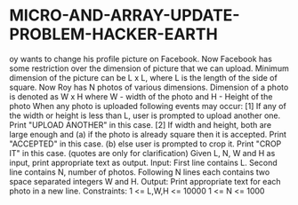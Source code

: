 # MICRO-AND-ARRAY-UPDATE-PROBLEM-HACKER-EARTH
oy wants to change his profile picture on Facebook. Now Facebook has some restriction over the dimension of picture that we can upload. Minimum dimension of the picture can be L x L, where L is the length of the side of square.  Now Roy has N photos of various dimensions. Dimension of a photo is denoted as W x H  where W - width of the photo and H - Height of the photo  When any photo is uploaded following events may occur:  [1] If any of the width or height is less than L, user is prompted to upload another one. Print "UPLOAD ANOTHER" in this case. [2] If width and height, both are large enough and  (a) if the photo is already square then it is accepted. Print "ACCEPTED" in this case. (b) else user is prompted to crop it. Print "CROP IT" in this case.  (quotes are only for clarification)  Given L, N, W and H as input, print appropriate text as output.  Input: First line contains L. Second line contains N, number of photos. Following N lines each contains two space separated integers W and H.  Output: Print appropriate text for each photo in a new line.  Constraints: 1 &lt;= L,W,H &lt;= 10000 1 &lt;= N &lt;= 1000
